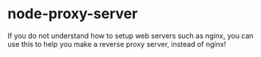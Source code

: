 # node-proxy-server
If you do not understand how to setup web servers such as nginx, you can use this to help you make a reverse proxy server, instead of nginx!
